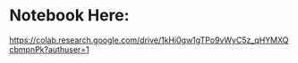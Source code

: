 # Notebook Here:
https://colab.research.google.com/drive/1kHi0gw1gTPo9vWyC5z_qHYMXQcbmpnPk?authuser=1
